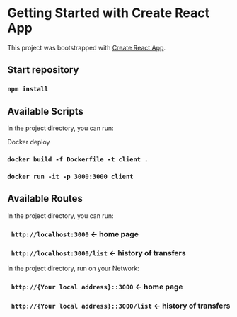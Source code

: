 # Getting Started with Create React App

This project was bootstrapped with [Create React App](https://github.com/facebook/create-react-app).

## Start repository

### `npm install`

## Available Scripts

In the project directory, you can run:

Docker deploy
### `docker build -f Dockerfile -t client .`
### `docker run -it -p 3000:3000 client`

## Available Routes

In the project directory, you can run:

### ` http://localhost:3000` <- home page
### ` http://localhost:3000/list` <- history of transfers

In the project directory, run on your Network:

### ` http://{Your local address}::3000` <- home page
### ` http://{Your local address}::3000/list` <- history of transfers
